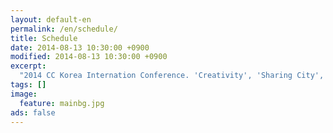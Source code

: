 ```yaml
---
layout: default-en
permalink: /en/schedule/
title: Schedule
date: 2014-08-13 10:30:00 +0900
modified: 2014-08-13 10:30:00 +0900
excerpt: 
  "2014 CC Korea Internation Conference. 'Creativity', 'Sharing City', 'Civic Hacking'"
tags: []
image:
  feature: mainbg.jpg
ads: false  
---
```

